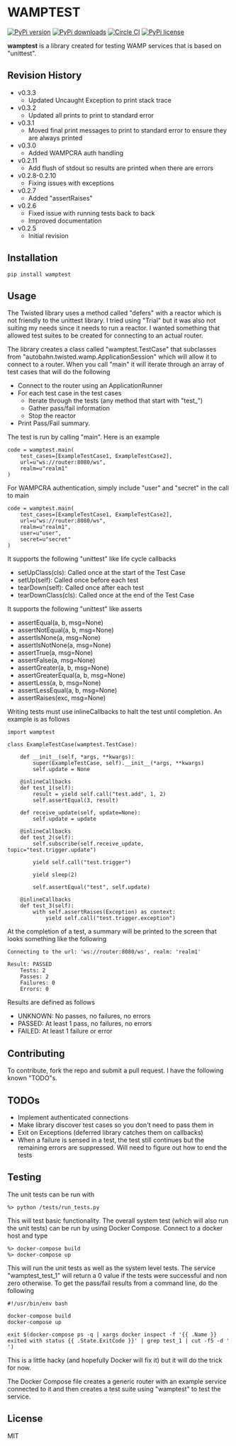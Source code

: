 # WAMPTEST

[![PyPi version](https://img.shields.io/pypi/v/wamptest.svg)](https://pypi.python.org/pypi/wamptest)
[![PyPi downloads](https://img.shields.io/pypi/dm/wamptest.svg)](https://pypi.python.org/pypi/wamptest)
[![Circle CI](https://img.shields.io/circleci/token/c7cf88195fd06c83918d352636111c8476fb1400/project/thehq/python-wamptest/master.svg)](https://circleci.com/gh/thehq/python-wamptest/tree/master)
[![PyPi license](https://img.shields.io/pypi/l/crossbarhttp.svg)](https://pypi.python.org/pypi/crossbarhttp)

**wamptest** is a library created for testing WAMP services that is based on "unittest".  

## Revision History

  - v0.3.3
    - Updated Uncaught Exception to print stack trace
  - v0.3.2
    - Updated all prints to print to standard error
  - v0.3.1
    - Moved final print messages to print to standard error to ensure they are always printed
  - v0.3.0
    - Added WAMPCRA auth handling
  - v0.2.11
    - Add flush of stdout so results are printed when there are errors
  - v0.2.8-0.2.10
    - Fixing issues with exceptions
  - v0.2.7
    - Added "assertRaises"
  - v0.2.6
    - Fixed issue with running tests back to back
    - Improved documentation
  - v0.2.5
    - Initial revision

## Installation

    pip install wamptest

## Usage

The Twisted library uses a method called "defers" with a reactor which is not friendly to the unittest library.  I tried
using "Trial" but it was also not suiting my needs since it needs to run a reactor.  I wanted something that allowed 
test suites to be created for connecting to an actual router.

The library creates a class called "wamptest.TestCase" that subclasses from "autobahn.twisted.wamp.ApplicationSession" 
which will allow it to connect to a router.  When you call "main" it will iterate through an array of test cases
that will do the following

  - Connect to the router using an ApplicationRunner
  - For each test case in the test cases
    - Iterate through the tests (any method that start with "test_")
    - Gather pass/fail information
    - Stop the reactor
  - Print Pass/Fail summary.
  
The test is run by calling "main".  Here is an example

    code = wamptest.main(
        test_cases=[ExampleTestCase1, ExampleTestCase2],
        url=u"ws://router:8080/ws",
        realm=u"realm1"
    )
    
For WAMPCRA authentication, simply include "user" and "secret" in the call to main

    code = wamptest.main(
        test_cases=[ExampleTestCase1, ExampleTestCase2],
        url=u"ws://router:8080/ws",
        realm=u"realm1",
        user=u"user",
        secret=u"secret"
    )
    
It supports the following "unittest" like life cycle callbacks

  - setUpClass(cls): Called once at the start of the Test Case
  - setUp(self): Called once before each test
  - tearDown(self): Called once after each test
  - tearDownClass(cls): Called once at the end of the Test Case
    
It supports the following "unittest" like asserts

  - assertEqual(a, b, msg=None)
  - assertNotEqual(a, b, msg=None)
  - assertIsNone(a, msg=None)
  - assertIsNotNone(a, msg=None)
  - assertTrue(a, msg=None)
  - assertFalse(a, msg=None)
  - assertGreater(a, b, msg=None)
  - assertGreaterEqual(a, b, msg=None)
  - assertLess(a, b, msg=None)
  - assertLessEqual(a, b, msg=None)
  - assertRaises(exc, msg=None)
  
Writing tests must use inlineCallbacks to halt the test until completion.  An example is as follows

    import wamptest

    class ExampleTestCase(wamptest.TestCase):
    
        def __init__(self, *args, **kwargs):
            super(ExampleTestCase, self).__init__(*args, **kwargs)
            self.update = None
    
        @inlineCallbacks
        def test_1(self):
            result = yield self.call("test.add", 1, 2)
            self.assertEqual(3, result)
    
        def receive_update(self, update=None):
            self.update = update
    
        @inlineCallbacks
        def test_2(self):
            self.subscribe(self.receive_update, topic="test.trigger.update")
    
            yield self.call("test.trigger")
    
            yield sleep(2)
    
            self.assertEqual("test", self.update)
            
        @inlineCallbacks
        def test_3(self):
            with self.assertRaises(Exception) as context:
                yield self.call("test.trigger.exception")

At the completion of a test, a summary will be printed to the screen that looks something like the following

    Connecting to the url: 'ws://router:8080/ws', realm: 'realm1'

    Result: PASSED
        Tests: 2
        Passes: 2
        Failures: 0
        Errors: 0

Results are defined as follows

  - UNKNOWN: No passes, no failures, no errors
  - PASSED: At least 1 pass, no failures, no errors
  - FAILED: At least 1 failure or error

## Contributing
To contribute, fork the repo and submit a pull request.  I have the following known "TODO"s.

## TODOs

  - Implement authenticated connections
  - Make library discover test cases so you don't need to pass them in
  - Exit on Exceptions (deferred library catches them on callbacks)
  - When a failure is sensed in a test, the test still continues but the remaining errors are suppressed.  Will need
    to figure out how to end the tests

## Testing
The unit tests can be run with

    %> python /tests/run_tests.py
    
This will test basic functionality.  The overall system test (which will also run the unit tests) can be run by using
Docker Compose.  Connect to a docker host and type

    %> docker-compose build
    %> docker-compose up
    
This will run the unit tests as well as the system level tests.  The service "wamptest_test_1" will return a 0 value
if the tests were successful and non zero otherwise.  To get the pass/fail results from a command line, do the following

    #!/usr/bin/env bash
    
    docker-compose build
    docker-compose up
    
    exit $(docker-compose ps -q | xargs docker inspect -f '{{ .Name }} exited with status {{ .State.ExitCode }}' | grep test_1 | cut -f5 -d ' ')

This is a little hacky (and hopefully Docker will fix it) but it will do the trick for now.

The Docker Compose file creates a generic router with an example service connected to it and then creates a test suite 
using "wamptest" to test the service.

## License
MIT
